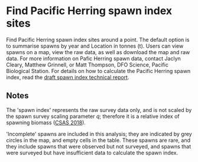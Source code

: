 # Find Pacific Herring spawn index sites

Find Pacific Herring spawn index sites around a point.
The default option is to summarise spawns by year and Location in tonnes (t).
Users can view spawns on a map, view the raw data, as well as download the map and raw data.
For more information on Pafic Herring spawn data, contact Jaclyn Cleary, Matthew Grinnell, or Matt Thompson, DFO Science, Pacific Biological Station.
For details on how to calculate the Pacific Herring spawn index, read the [draft spawn index technical report](https://github.com/grinnellm/HerringSpawnDocumentation/blob/master/SpawnIndexTechnicalReport.pdf).

## Notes

The 'spawn index' represents the raw survey data only, and is not scaled by the spawn survey scaling parameter *q*;
therefore it is a relative index of spawning biomass ([CSAS 2018](http://www.dfo-mpo.gc.ca/csas-sccs/Publications/SAR-AS/2018/2018_002-eng.html)).

'Incomplete' spawns are included in this analysis;
they are indicated by grey circles in the map, and empty cells in the table.
These spawns are rare, and they include spawns that were observed but not surveyed, and spawns that were surveyed but have insufficient data to calculate the spawn index.
